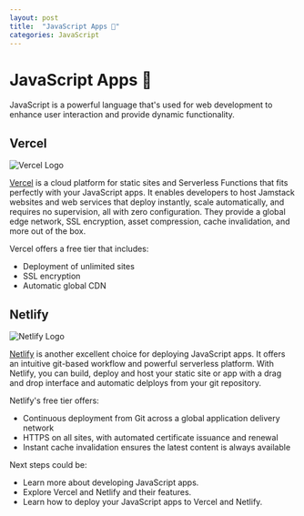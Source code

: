 ```yaml
---
layout: post
title:  "JavaScript Apps 🍦"
categories: JavaScript
---
```


# JavaScript Apps 🍦

JavaScript is a powerful language that's used for web development to enhance user interaction and provide dynamic functionality.

## Vercel

![Vercel Logo](https://assets.vercel.com/image/upload/v1607554385/repositories/vercel/logo.png)

[Vercel](https://vercel.com/) is a cloud platform for static sites and Serverless Functions that fits perfectly with your JavaScript apps. It enables developers to host Jamstack websites and web services that deploy instantly, scale automatically, and requires no supervision, all with zero configuration. They provide a global edge network, SSL encryption, asset compression, cache invalidation, and more out of the box.

Vercel offers a free tier that includes:

- Deployment of unlimited sites
- SSL encryption
- Automatic global CDN

## Netlify

![Netlify Logo](https://avatars.githubusercontent.com/u/7892489?s=200&v=4)

[Netlify](https://www.netlify.com/) is another excellent choice for deploying JavaScript apps. It offers an intuitive git-based workflow and powerful serverless platform. With Netlify, you can build, deploy and host your static site or app with a drag and drop interface and automatic delploys from your git repository.

Netlify's free tier offers:

- Continuous deployment from Git across a global application delivery network
- HTTPS on all sites, with automated certificate issuance and renewal
- Instant cache invalidation ensures the latest content is always available

Next steps could be:

- Learn more about developing JavaScript apps.
- Explore Vercel and Netlify and their features.
- Learn how to deploy your JavaScript apps to Vercel and Netlify.